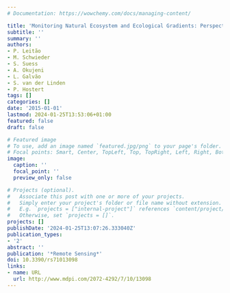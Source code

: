 ```yaml
---
# Documentation: https://wowchemy.com/docs/managing-content/

title: 'Monitoring Natural Ecosystem and Ecological Gradients: Perspectives with EnMAP'
subtitle: ''
summary: ''
authors:
- P. Leitão
- M. Schwieder
- S. Suess
- A. Okujeni
- L. Galvão
- S. van der Linden
- P. Hostert
tags: []
categories: []
date: '2015-01-01'
lastmod: 2024-01-25T13:53:06+01:00
featured: false
draft: false

# Featured image
# To use, add an image named `featured.jpg/png` to your page's folder.
# Focal points: Smart, Center, TopLeft, Top, TopRight, Left, Right, BottomLeft, Bottom, BottomRight.
image:
  caption: ''
  focal_point: ''
  preview_only: false

# Projects (optional).
#   Associate this post with one or more of your projects.
#   Simply enter your project's folder or file name without extension.
#   E.g. `projects = ["internal-project"]` references `content/project/deep-learning/index.md`.
#   Otherwise, set `projects = []`.
projects: []
publishDate: '2024-01-25T13:07:26.333040Z'
publication_types:
- '2'
abstract: ''
publication: '*Remote Sensing*'
doi: 10.3390/rs71013098
links:
- name: URL
  url: http://www.mdpi.com/2072-4292/7/10/13098
---
```

